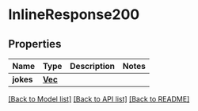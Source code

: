 # InlineResponse200

## Properties

Name | Type | Description | Notes
------------ | ------------- | ------------- | -------------
**jokes** | [**Vec<Value>**](Value.md) |  | 

[[Back to Model list]](../README.md#documentation-for-models) [[Back to API list]](../README.md#documentation-for-api-endpoints) [[Back to README]](../README.md)


